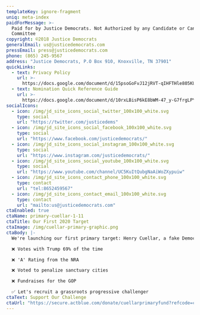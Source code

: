 ```yaml
---
templateKey: ignore-fragment
uniq: meta-index
paidForMessage: >-
  Paid for by Justice Democrats. Not Authorized by any Candidate or Candidate's
  Committee
copyright: ©2018 Justice Democrats
generalEmail: us@justicedemocrats.com
pressEmail: press@justicedemocrats.com
phone: (865) 245-9567
address: "Justice Democrats, P.O Box 910, Knoxville, TN 37901"
quickLinks:
  - text: Privacy Policy
    url: >-
      https://docs.google.com/document/d/15psoGoFvJ12jRVT-qIHFTHle805KUm6PZXBt9hgSpdo/edit
  - text: Nomination Quick Reference Guide
    url: >-
      https://docs.google.com/document/d/10rxLBisP6kE8bWM-47_y-G7frgLPYU66BuMI9LmZgm0/edit
socialIcons:
  - icon: /img/jd_site_icons_social_twitter_100x100_white.svg
    type: social
    url: "https://twitter.com/justicedems"
  - icon: /img/jd_site_icons_social_facebook_100x100_white.svg
    type: social
    url: "https://www.facebook.com/justicedemocrats/"
  - icon: /img/jd_site_icons_social_instagram_100x100_white.svg
    type: social
    url: "https://www.instagram.com/justicedemocrats/"
  - icon: /img/jd_site_icons_social_youtube_100x100_white.svg
    type: social
    url: "https://www.youtube.com/channel/UC5KuItQubgNaAiWoZXypuiw"
  - icon: /img/jd_site_icons_contact_phone_100x100_white.svg
    type: contact
    url: "tel:8652459567"
  - icon: /img/jd_site_icons_contact_email_100x100_white.svg
    type: contact
    url: "mailto:us@justicedemocrats.com"
ctaEnabled: true
ctaName: primary-cuellar-1-11
ctaTitle: Our First 2020 Target
ctaImage: /img/cuellar-primary-graphic.png
ctaBody: |-
  We're launching our first primary target: Henry Cuellar, a fake Democrat.

  ❌ Votes with Trump 69% of the time

  ❌ 'A' Rating from the NRA

  ❌ Voted to penalize sanctuary cities

  ❌ Fundraises for the GOP

  ✅ Let's recruit a grassroots progressive challenger
ctaText: Support Our Challenge
ctaUrl: "https://secure.actblue.com/donate/cuellarprimaryfund?refcode=cuellarmodalpopup"
---
```

